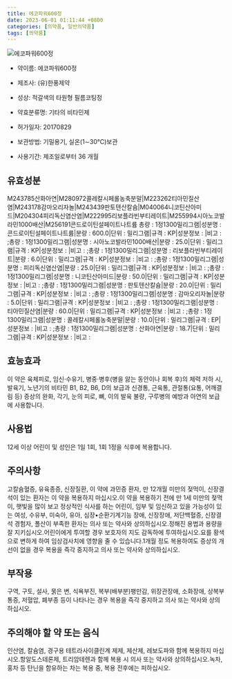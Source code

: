 ```yaml
---
title: 에코파워600정
date: 2023-06-01 01:11:44 +0800
categories: [의약품, 일반의약품]
tags: [의약품]
---
```

![에코파워600정](https://nedrug.mfds.go.kr/pbp/cmn/itemImageDownload/1MnHPqjXzLA)

- 약이름: 에코파워600정
- 제조사: (유)한풍제약
- 성상: 적갈색의 타원형 필름코팅정

- 약효분류명: 기타의 비타민제
- 허가일자: 20170829
- 보관방법: 기밀용기, 실온(1∼30℃)보관

- 사용기간: 제조일로부터 36 개월
## 유효성분
M243785산화아연|M280972콜레칼시페롤농축분말|M223262티아민질산염|M243178감마오리자놀|M243439판토텐산칼슘|M040064니코틴산아미드|M204304피리독신염산염|M222995리보플라빈부티레이트|M255994시아노코발라민1000배산|M256191콘드로이틴설페이트나트륨
총량 : 1정1300밀리그램|성분명 : 콘드로이틴설페이트나트륨|분량 : 600.0|단위 : 밀리그램|규격 : KP|성분정보 : |비고 : ;총량 : 1정1300밀리그램|성분명 : 시아노코발라민1000배산|분량 : 25.0|단위 : 밀리그램|규격 : KP|성분정보 : |비고 : ;총량 : 1정1300밀리그램|성분명 : 리보플라빈부티레이트|분량 : 6.0|단위 : 밀리그램|규격 : KP|성분정보 : |비고 : ;총량 : 1정1300밀리그램|성분명 : 피리독신염산염|분량 : 25.0|단위 : 밀리그램|규격 : KP|성분정보 : |비고 : ;총량 : 1정1300밀리그램|성분명 : 니코틴산아미드|분량 : 50.0|단위 : 밀리그램|규격 : KP|성분정보 : |비고 : ;총량 : 1정1300밀리그램|성분명 : 판토텐산칼슘|분량 : 20.0|단위 : 밀리그램|규격 : KP|성분정보 : |비고 : ;총량 : 1정1300밀리그램|성분명 : 감마오리자놀|분량 : 5.0|단위 : 밀리그램|규격 : KP|성분정보 : |비고 : ;총량 : 1정1300밀리그램|성분명 : 티아민질산염|분량 : 60.0|단위 : 밀리그램|규격 : KP|성분정보 : |비고 : ;총량 : 1정1300밀리그램|성분명 : 콜레칼시페롤농축분말|분량 : 10.0|단위 : 밀리그램|규격 : EP|성분정보 : |비고 : ;총량 : 1정1300밀리그램|성분명 : 산화아연|분량 : 18.7|단위 : 밀리그램|규격 : KP|성분정보 : |비고 :
## 효능효과
이 약은 육체피로, 임신·수유기, 병중·병후(병을 앓는 동안이나 회복 후)의 체력 저하 시, 발육기, 노년기의 비타민 B1, B2, B6, D의 보급과 신경통, 근육통, 관절통(요통, 어깨결림 등) 증상의 완화, 각기, 눈의 피로, 뼈, 이의 발육 불량, 구루병의 예방과 아연의 보급에 사용합니다.
## 사용법
12세 이상 어린이 및 성인은 1일 1회, 1회 1정을 식후에 복용합니다.
## 주의사항
고칼슘혈증, 유육종증, 신장질환, 이 약에 과민증 환자, 만 12개월 미만의 젖먹이, 신장결석이 있는 환자는 이 약을 복용하지 마십시오.이 약을 복용하기 전에 만 1세 미만의 젖먹이, 햇빛을 많이 보고 정상적인 식사를 하는 어린이, 임부 및 임신하고 있을 가능성이 있는 여성, 수유부, 미숙아, 유아, 심장•순환기계기능 장애, 신장장애, 저단백혈증, 신장결석 경험자, 폴산이 부족한 환자는 의사 또는 약사와 상의하십시오.정해진 용법과 용량을 잘 지키십시오.어린이에게 투여할 경우 보호자의 지도 감독하에 투여하십시오.요를 황색으로 변하게 하여 임상검사치에 영향을 줄 수 있습니다.1개월 정도 복용하여도 증상의 개선이 없을 경우 복용을 즉각 중지하고 의사 또는 약사와 상의하십시오.
## 부작용
구역, 구토, 설사, 묽은 변, 식욕부진, 복부(배부분)팽만감, 위장관장애, 소화장애, 상복부통증, 저혈압, 폐부종 등이 나타나는 경우 복용을 즉각 중지하고 의사 또는 약사와 상의하십시오.
## 주의해야 할 약 또는 음식
인산염, 칼슘염, 경구용 테트라사이클린계 제제, 제산제, 레보도파와 함께 복용하지 마십시오.항알도스테론제, 트리암테렌과 함께 복용 시 의사 또는 약사와 상의하십시오.녹차, 홍차 등 탄닌을 함유하는 차는 복용 중, 복용 전후에는 피하십시오.
